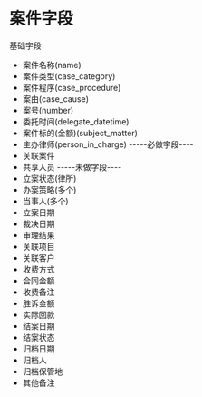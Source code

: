 案件字段
==============================
 基础字段
 * 案件名称(name)
 * 案件类型(case_category)
 * 案件程序(case_procedure)
 * 案由(case_cause)
 * 案号(number)
 * 委托时间(delegate_datetime)
 * 案件标的(金额)(subject_matter)
 * 主办律师(person_in_charge)
 -----必做字段----
 * 关联案件
 * 共享人员
 -----未做字段----
 * 立案状态(律所)
 * 办案策略(多个)
 * 当事人(多个)
 * 立案日期
 * 裁决日期
 * 审理结果
 * 关联项目
 * 关联客户
 * 收费方式
 * 合同金额
 * 收费备注
 * 胜诉金额
 * 实际回款
 * 结案日期
 * 结案状态
 * 归档日期
 * 归档人
 * 归档保管地
 * 其他备注
